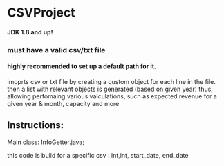 # CSVProject
#### JDK 1.8 and up!

### must have a valid csv/txt file
#### highly recommended to set up a default path for it.

imoprts csv or txt file 
by creating a custom object for each line in the file.
then a list with relevant objects is generated (based on given year)
thus, allowing perfomaing various valculations,
such as expected revenue for a given year & month, capacity and more

## Instructions:
  Main class: InfoGetter.java;

 
 
 this code is build for a specific csv : int,int, start_date, end_date
